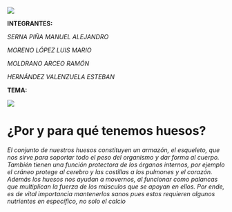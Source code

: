 ![](http://static.wixstatic.com/media/7aa89c_660c743cd3a74445a39e485f8c7c7f7d~mv2.jpg/v1/fill/w_600,h_316,al_c,q_80,usm_0.66_1.00_0.01/7aa89c_660c743cd3a74445a39e485f8c7c7f7d~mv2.webp)

**INTEGRANTES:**

_SERNA PIÑA MANUEL ALEJANDRO_

_MORENO LÓPEZ LUIS MARIO_

_MOLDRANO ARCEO RAMÓN_

_HERNÁNDEZ VALENZUELA ESTEBAN_

**TEMA:**

![](https://images.cooltext.com/5136262.png)



# ¿Por y para qué tenemos huesos?

_El conjunto de nuestros huesos constituyen un armazón, el esqueleto, que nos sirve para soportar todo el peso del organismo y dar forma al cuerpo. También tienen una función protectora de los órganos internos, por ejemplo el cráneo protege al cerebro y las costillas a los pulmones y el corazón. Además los huesos nos ayudan a movernos, al funcionar como palancas que multiplican la fuerza de los músculos que se apoyan en ellos. Por ende, es de vital importancia mantenerlos sanos pues estos requieren algunos nutrientes en específico, no solo el calcio_


